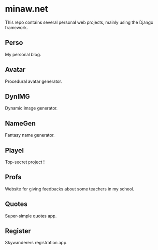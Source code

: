 # minaw.net

This repo contains several personal web projects, mainly using the Django framework.

## Perso

My personal blog.

## Avatar

Procedural avatar generator.

## DynIMG

Dynamic image generator.

## NameGen

Fantasy name generator.

## Playel

Top-secret project !

## Profs

Website for giving feedbacks about some teachers in my school.

## Quotes

Super-simple quotes app.

## Register

Skywanderers registration app.
